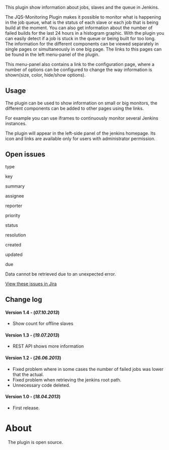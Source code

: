   

This plugin show information about jobs, slaves and the queue in
Jenkins.

The JQS-Monitoring Plugin makes it possible to monitor what is happening
in the job queue, what is the status of each slave or each job that is
being build at the moment. You can also get information about the number
of failed builds for the last 24 hours in a histogram graphic. With the
plugin you can easily detect if a job is stuck in the queue or being
built for too long. The information for the different components can be
viewed separately in single pages or simultaneously in one big page. The
links to this pages can be found in the left menu-panel of the plugin.

This menu-panel also contains a link to the configuration page, where a
number of options can be configured to change the way information is
shown(size, color, hide/show options).

## Usage

The plugin can be used to show information on small or big monitors, the
different components can be added to other pages using the links.

For example you can use iframes to continuously monitor several Jenkins
instances.

The plugin will appear in the left-side panel of the jenkins homepage.
Its icon and links are available only for users with administrator
permission.

## Open issues

type

key

summary

assignee

reporter

priority

status

resolution

created

updated

due

Data cannot be retrieved due to an unexpected error.

[View these issues in
Jira](https://issues.jenkins-ci.org/secure/IssueNavigator.jspa?reset=true&jqlQuery=project=Jenkins%20AND%20component=jqs-monitoring%20AND%20status%20in%20%28%22In%20Progress%22,%20Open,%20Reopened%29%20ORDER%20BY%20priority,%20status,%20createdDate%20ASC&src=confmacro)

## Change log

#### Version 1.4 - (*07.10.2013*)

-   Show count for offline slaves

#### Version 1.3 - (*19.07.2013*)

-   REST API shows more information

#### Version 1.2 - (*26.06.2013*)

-   Fixed problem where in some cases the number of failed jobs was
    lower that the actual.
-   Fixed problem when retrieving the jenkins root path.
-   Unnecessary code deleted.

#### Version 1.0 - (*18.04.2013*)

-   First release.

# About

  The plugin is open source.

